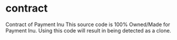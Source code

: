 # contract
Contract of Payment Inu 
This source code is 100% Owned/Made for Payment Inu. 
Using this code will result in being detected as a clone. 
